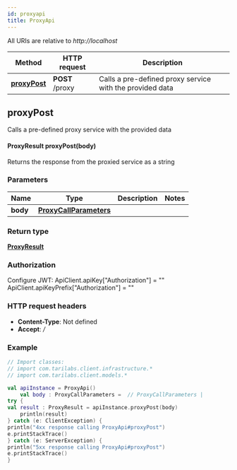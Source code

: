 ```yaml
---
id: proxyapi
title: ProxyApi
---
```



All URIs are relative to *http://localhost*

Method | HTTP request | Description
------------- | ------------- | -------------
[**proxyPost**](ProxyApi.md#proxyPost) | **POST** /proxy |  Calls a pre-defined proxy service with the provided data



## proxyPost

 Calls a pre-defined proxy service with the provided data

#### ProxyResult proxyPost(body)


Returns the response from the proxied service as a string

### Parameters

Name | Type | Description  | Notes
------------- | ------------- | ------------- | -------------
 **body** | [**ProxyCallParameters**](../sdk_kotlin_index#ProxyCallParameters)|  |

### Return type


[**ProxyResult**](../sdk_kotlin_index#ProxyResult)


### Authorization


Configure JWT:
    ApiClient.apiKey["Authorization"] = ""
    ApiClient.apiKeyPrefix["Authorization"] = ""

### HTTP request headers

 - **Content-Type**: Not defined
 - **Accept**: */*

### Example

```kotlin
// Import classes:
// import com.tarilabs.client.infrastructure.*
// import com.tarilabs.client.models.*

val apiInstance = ProxyApi()
    val body : ProxyCallParameters =  // ProxyCallParameters | 
try {
val result : ProxyResult = apiInstance.proxyPost(body)
    println(result)
} catch (e: ClientException) {
println("4xx response calling ProxyApi#proxyPost")
e.printStackTrace()
} catch (e: ServerException) {
println("5xx response calling ProxyApi#proxyPost")
e.printStackTrace()
}
```

